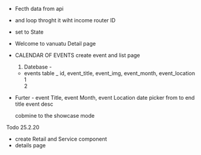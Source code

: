 

   - Fecth data from api
   - and loop throght it wiht income router ID
   - set to State
   - Welcome to vanuatu Detail page


   - CALENDAR OF EVENTS 
     create event and list page 
     1) Datebase -

     - events table _ 
        id,  event_title, event_img, event_month, event_location  
        1   
        2 



   * Furter  - event Title, event Month, event Location
     date picker 
     from to end 
     title
     event desc

     cobmine to the showcase mode 

 Todo 25.2.20
   - create Retail and Service component
   - details page 


